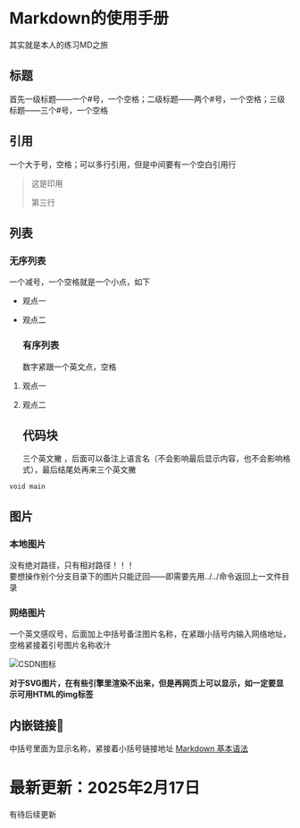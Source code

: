 # Markdown的使用手册

其实就是本人的练习MD之旅

## 标题

首先一级标题——一个#号，一个空格；二级标题——两个#号，一个空格；三级标题——三个#号，一个空格

## 引用

一个大于号，空格；可以多行引用，但是中间要有一个空白引用行

> 这是印用
> 
> 第三行

## 列表

### 无序列表

一个减号，一个空格就是一个小点，如下

- 观点一

- 观点二
  
  ### 有序列表
  
  数字紧跟一个英文点，空格
1. 观点一

2. 观点二
   
   ## 代码块
   
   三个英文撇 ，后面可以备注上语言名（不会影响最后显示内容，也不会影响格式），最后结尾处再来三个英文撇

```还好C
void main
```

## 图片

### 本地图片

没有绝对路径，只有相对路径！！！   
要想操作别个分支目录下的图片只能迂回——即需要先用../../命令返回上一文件目录

### 网络图片

一个英文感叹号，后面加上中括号备注图片名称，在紧跟小括号内输入网络地址，空格紧接着引号图片名称收汁

![CSDN图标](https://csdnimg.cn/cdn/content-toolbar/csdn-logo_.png?v=20190924.1 "CSDN图标")

**对于SVG图片，在有些引擎里渲染不出来，但是再网页上可以显示，如一定要显示可用HTML的img标签**

## 内嵌链接🔗

中括号里面为显示名称，紧接着小括号链接地址
[Markdown 基本语法](https://markdown.com.cn/basic-syntax/)

# 最新更新：2025年2月17日

有待后续更新